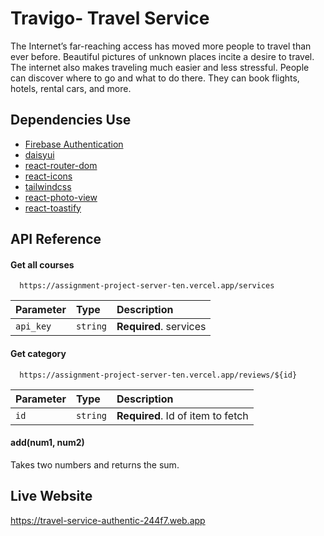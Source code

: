 
# Travigo- Travel Service

The Internet’s far-reaching access has moved more people to travel than ever before. Beautiful pictures of unknown places incite a desire to travel. The internet also makes traveling much easier and less stressful. People can discover where to go and what to do there. They can book flights, hotels, rental cars, and more.

## Dependencies Use

 - [Firebase Authentication](https://firebase.google.com)
 - [daisyui](https://daisyui.com/docs/install/)
 - [react-router-dom](https://reactrouter.com/en/main)
 - [react-icons](https://react-icons.github.io/react-icons/)
 - [tailwindcss](https://tailwindcss.com/)
 - [react-photo-view](https://www.npmjs.com/package/react-photo-view)
 - [react-toastify](https://www.npmjs.com/package/react-toastify)


## API Reference

#### Get all courses

```http
  https://assignment-project-server-ten.vercel.app/services
```

| Parameter | Type     | Description                |
| :-------- | :------- | :------------------------- |
| `api_key` | `string` | **Required**. services |

#### Get category

```http
  https://assignment-project-server-ten.vercel.app/reviews/${id}
```

| Parameter | Type     | Description                       |
| :-------- | :------- | :-------------------------------- |
| `id`      | `string` | **Required**. Id of item to fetch |

#### add(num1, num2)

Takes two numbers and returns the sum.


## Live Website

https://travel-service-authentic-244f7.web.app

